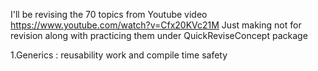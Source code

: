 I'll be revising the 70 topics from Youtube video
https://www.youtube.com/watch?v=Cfx20KVc21M
Just making not for revision along with practicing them under QuickReviseConcept package

1.Generics : reusability work and compile time safety